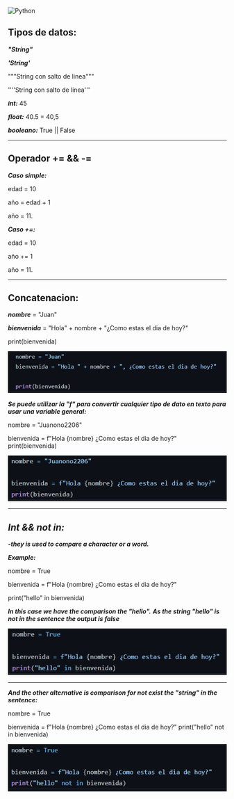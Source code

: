 ![Python](https://encrypted-tbn0.gstatic.com/images?q=tbn:ANd9GcTuvgFYmiGch3e9tzivxe0zoNnhwDlZMl3aSA&usqp=CAU)
## Tipos de datos:
***"String"***

***'String'***

"""String 
        con salto de linea"""

''''String
        con salto de linea'''

***int:*** 45

***float:*** 40.5 = 40,5

***booleano:*** True || False

---
## Operador += && -=

***Caso simple:***

edad = 10

año = edad + 1

año = 11.

***Caso +=:***

edad = 10

año += 1

año = 11.

---

## Concatenacion:
***nombre*** = "Juan"

***bienvenida*** = "Hola" + nombre + "¿Como estas el dia de hoy?"

print(bienvenida)

<img src="https://github.com/jegomezV/Python-Study/blob/master/-/images/Captura%20de%20pantalla%202023-01-23%20140210.png">

***Se puede utilizar la "f" para convertir cualquier tipo de dato en texto para usar una variable general:***

nombre = "Juanono2206"

bienvenida = f"Hola {nombre} ¿Como estas el dia de hoy?"
print(bienvenida)

<img src="https://github.com/jegomezV/Python-Study/blob/master/-/images/concat2.png?raw=true">

---
## ***Int && not in:***

***-they is used to compare a character or a word.***

***Example:***

nombre = True

bienvenida = f"Hola {nombre} ¿Como estas el dia de hoy?"

print("hello" in bienvenida)

***In this case we have the comparison the "hello".***
***As the string "hello"  is not in the sentence the output is false***

<img src="https://github.com/jegomezV/Python-Study/blob/master/-/images/not%20in.png?raw=true">

---

***And the other alternative is comparison for not exist the "string" in the sentence:*** 

nombre = True

bienvenida = f"Hola {nombre} ¿Como estas el dia de hoy?"
print("hello" not in bienvenida)

<img src="https://github.com/jegomezV/Python-Study/blob/master/-/images/not%20innn.png?raw=true">